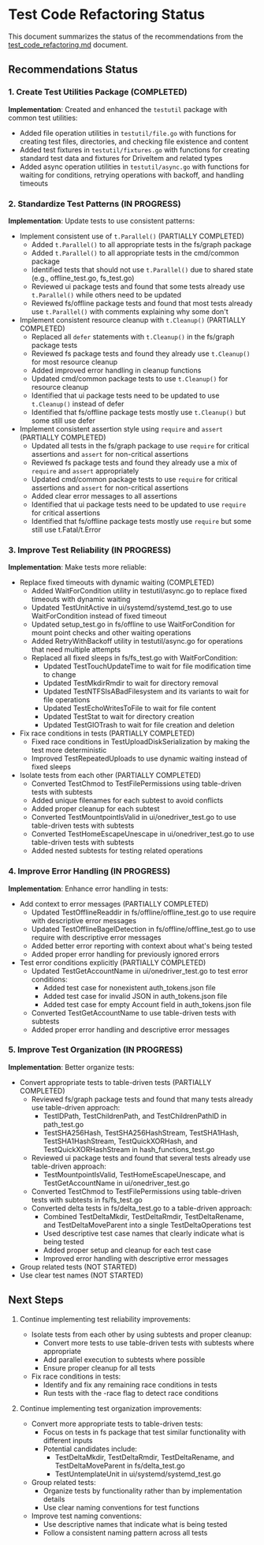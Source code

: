 # Test Code Refactoring Status

This document summarizes the status of the recommendations from the [test_code_refactoring.md](test_code_refactoring.md) document.

## Recommendations Status

### 1. Create Test Utilities Package (COMPLETED)

**Implementation**: Created and enhanced the `testutil` package with common test utilities:
- Added file operation utilities in `testutil/file.go` with functions for creating test files, directories, and checking file existence and content
- Added test fixtures in `testutil/fixtures.go` with functions for creating standard test data and fixtures for DriveItem and related types
- Added async operation utilities in `testutil/async.go` with functions for waiting for conditions, retrying operations with backoff, and handling timeouts

### 2. Standardize Test Patterns (IN PROGRESS)

**Implementation**: Update tests to use consistent patterns:
- Implement consistent use of `t.Parallel()` (PARTIALLY COMPLETED)
  - Added `t.Parallel()` to all appropriate tests in the fs/graph package
  - Added `t.Parallel()` to all appropriate tests in the cmd/common package
  - Identified tests that should not use `t.Parallel()` due to shared state (e.g., offline_test.go, fs_test.go)
  - Reviewed ui package tests and found that some tests already use `t.Parallel()` while others need to be updated
  - Reviewed fs/offline package tests and found that most tests already use `t.Parallel()` with comments explaining why some don't
- Implement consistent resource cleanup with `t.Cleanup()` (PARTIALLY COMPLETED)
  - Replaced all `defer` statements with `t.Cleanup()` in the fs/graph package tests
  - Reviewed fs package tests and found they already use `t.Cleanup()` for most resource cleanup
  - Added improved error handling in cleanup functions
  - Updated cmd/common package tests to use `t.Cleanup()` for resource cleanup
  - Identified that ui package tests need to be updated to use `t.Cleanup()` instead of defer
  - Identified that fs/offline package tests mostly use `t.Cleanup()` but some still use defer
- Implement consistent assertion style using `require` and `assert` (PARTIALLY COMPLETED)
  - Updated all tests in the fs/graph package to use `require` for critical assertions and `assert` for non-critical assertions
  - Reviewed fs package tests and found they already use a mix of `require` and `assert` appropriately
  - Updated cmd/common package tests to use `require` for critical assertions and `assert` for non-critical assertions
  - Added clear error messages to all assertions
  - Identified that ui package tests need to be updated to use `require` for critical assertions
  - Identified that fs/offline package tests mostly use `require` but some still use t.Fatal/t.Error

### 3. Improve Test Reliability (IN PROGRESS)

**Implementation**: Make tests more reliable:
- Replace fixed timeouts with dynamic waiting (COMPLETED)
  - Added WaitForCondition utility in testutil/async.go to replace fixed timeouts with dynamic waiting
  - Updated TestUnitActive in ui/systemd/systemd_test.go to use WaitForCondition instead of fixed timeout
  - Updated setup_test.go in fs/offline to use WaitForCondition for mount point checks and other waiting operations
  - Added RetryWithBackoff utility in testutil/async.go for operations that need multiple attempts
  - Replaced all fixed sleeps in fs/fs_test.go with WaitForCondition:
    - Updated TestTouchUpdateTime to wait for file modification time to change
    - Updated TestMkdirRmdir to wait for directory removal
    - Updated TestNTFSIsABadFilesystem and its variants to wait for file operations
    - Updated TestEchoWritesToFile to wait for file content
    - Updated TestStat to wait for directory creation
    - Updated TestGIOTrash to wait for file creation and deletion
- Fix race conditions in tests (PARTIALLY COMPLETED)
  - Fixed race conditions in TestUploadDiskSerialization by making the test more deterministic
  - Improved TestRepeatedUploads to use dynamic waiting instead of fixed sleeps
- Isolate tests from each other (PARTIALLY COMPLETED)
  - Converted TestChmod to TestFilePermissions using table-driven tests with subtests
  - Added unique filenames for each subtest to avoid conflicts
  - Added proper cleanup for each subtest
  - Converted TestMountpointIsValid in ui/onedriver_test.go to use table-driven tests with subtests
  - Converted TestHomeEscapeUnescape in ui/onedriver_test.go to use table-driven tests with subtests
  - Added nested subtests for testing related operations

### 4. Improve Error Handling (IN PROGRESS)

**Implementation**: Enhance error handling in tests:
- Add context to error messages (PARTIALLY COMPLETED)
  - Updated TestOfflineReaddir in fs/offline/offline_test.go to use require with descriptive error messages
  - Updated TestOfflineBagelDetection in fs/offline/offline_test.go to use require with descriptive error messages
  - Added better error reporting with context about what's being tested
  - Added proper error handling for previously ignored errors
- Test error conditions explicitly (PARTIALLY COMPLETED)
  - Updated TestGetAccountName in ui/onedriver_test.go to test error conditions:
    - Added test case for nonexistent auth_tokens.json file
    - Added test case for invalid JSON in auth_tokens.json file
    - Added test case for empty Account field in auth_tokens.json file
  - Converted TestGetAccountName to use table-driven tests with subtests
  - Added proper error handling and descriptive error messages

### 5. Improve Test Organization (IN PROGRESS)

**Implementation**: Better organize tests:
- Convert appropriate tests to table-driven tests (PARTIALLY COMPLETED)
  - Reviewed fs/graph package tests and found that many tests already use table-driven approach:
    - TestIDPath, TestChildrenPath, and TestChildrenPathID in path_test.go
    - TestSHA256Hash, TestSHA256HashStream, TestSHA1Hash, TestSHA1HashStream, TestQuickXORHash, and TestQuickXORHashStream in hash_functions_test.go
  - Reviewed ui package tests and found that several tests already use table-driven approach:
    - TestMountpointIsValid, TestHomeEscapeUnescape, and TestGetAccountName in ui/onedriver_test.go
  - Converted TestChmod to TestFilePermissions using table-driven tests with subtests in fs/fs_test.go
  - Converted delta tests in fs/delta_test.go to a table-driven approach:
    - Combined TestDeltaMkdir, TestDeltaRmdir, TestDeltaRename, and TestDeltaMoveParent into a single TestDeltaOperations test
    - Used descriptive test case names that clearly indicate what is being tested
    - Added proper setup and cleanup for each test case
    - Improved error handling with descriptive error messages
- Group related tests (NOT STARTED)
- Use clear test names (NOT STARTED)

## Next Steps

1. Continue implementing test reliability improvements:
   - Isolate tests from each other by using subtests and proper cleanup:
     - Convert more tests to use table-driven tests with subtests where appropriate
     - Add parallel execution to subtests where possible
     - Ensure proper cleanup for all tests
   - Fix race conditions in tests:
     - Identify and fix any remaining race conditions in tests
     - Run tests with the -race flag to detect race conditions

2. Continue implementing test organization improvements:
   - Convert more appropriate tests to table-driven tests:
     - Focus on tests in fs package that test similar functionality with different inputs
     - Potential candidates include:
       - TestDeltaMkdir, TestDeltaRmdir, TestDeltaRename, and TestDeltaMoveParent in fs/delta_test.go
       - TestUntemplateUnit in ui/systemd/systemd_test.go
   - Group related tests:
     - Organize tests by functionality rather than by implementation details
     - Use clear naming conventions for test functions
   - Improve test naming conventions:
     - Use descriptive names that indicate what is being tested
     - Follow a consistent naming pattern across all tests
